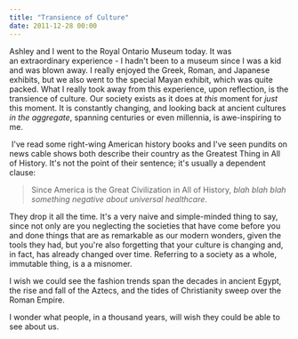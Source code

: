 ```yaml
---
title: "Transience of Culture"
date: 2011-12-28 00:00
---
```


<p>Ashley and I went to the Royal Ontario Museum today. It was an extraordinary experience - I hadn't been to a museum since I was a kid and was blown away. I really enjoyed the Greek, Roman, and Japanese exhibits, but we also went to the special Mayan exhibit, which was quite packed.
What I really took away from this experience, upon reflection, is the transience of culture. Our society exists as it does at <em>this</em> moment for <em>just</em> this moment. It is constantly changing, and looking back at ancient cultures <em>in the aggregate</em>, spanning centuries or even millennia, is awe-inspiring to me.</p>

<p><!--more--> I've read some right-wing American history books and I've seen pundits on news cable shows both describe their country as the Greatest Thing in All of History. It's not the point of their sentence; it's usually a dependent clause:</p>

<blockquote>

<p>Since America is the Great Civilization in All of History, <em>blah blah blah something negative about universal healthcare</em>.</p></blockquote>

<p>They drop it all the time. It's a very naive and simple-minded thing to say, since not only are you neglecting the societies that have come before you and done things that are as remarkable as our modern wonders, given the tools they had, but you're also forgetting that your culture is changing and, in fact, has already changed over time. Referring to a society as a whole, immutable thing, is a a misnomer.</p>

<p>I wish we could see the fashion trends span the decades in ancient Egypt, the rise and fall of the Aztecs, and the tides of Christianity sweep over the Roman Empire.</p>

<p>I wonder what people, in a thousand years, will wish they could be able to see about us.</p>

<!-- more -->

